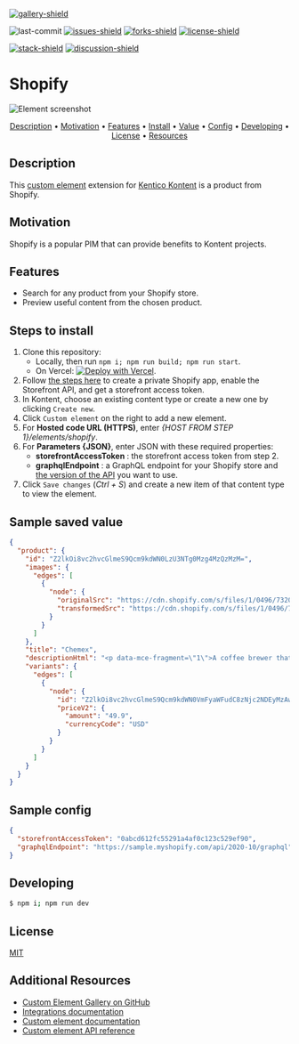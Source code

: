 [![gallery-shield]](https://kentico.github.io/kontent-custom-element-samples/gallery/)

![last-commit]
[![issues-shield]](https://github.com/yuriys-kentico/kenticokontentkonservatory/issues)
[![forks-shield]](https://github.com/yuriys-kentico/kenticokontentkonservatory/network/members)
[![license-shield]](https://github.com/yuriys-kentico/kenticokontentkonservatory/blob/main/license)

[![stack-shield]](https://stackoverflow.com/tags/kentico-kontent)
[![discussion-shield]](https://github.com/Kentico/Home/discussions)

# Shopify

![Element screenshot](https://assets-us-01.kc-usercontent.com/10cfe925-5d5a-0029-ac35-5fa8123935a0/253d15d9-8e8e-485f-ac1b-c0088b5956ab/ShopifyCustomElement.png)

<p align="center">
  <a href="#description">Description</a> •
  <a href="#motivation">Motivation</a> •
  <a href="#features">Features</a> •
  <a href="#steps-to-install">Install</a> •
  <a href="#sample-saved-value">Value</a> •
  <a href="#sample-config">Config</a> •
  <a href="#developing">Developing</a> •
  <a href="#license">License</a> •
  <a href="#additional-resources">Resources</a>
</p>

## Description

This [custom element](https://docs.kontent.ai/tutorials/develop-apps/integrate/integrating-your-own-content-editing-features) extension for [Kentico Kontent](https://kontent.ai) is a product from Shopify.

## Motivation

Shopify is a popular PIM that can provide benefits to Kontent projects.

## Features

- Search for any product from your Shopify store.
- Preview useful content from the chosen product.

## Steps to install

1. Clone this repository:
   - Locally, then run `npm i; npm run build; npm run start`.
   - On Vercel: [![Deploy with Vercel](https://vercel.com/button)](https://vercel.com/new/git/external?repository-url=https%3A%2F%2Fgithub.com%2Fyuriys-kentico%2FKenticoKontentKonservatory%2F).
1. Follow [the steps here](https://shopify.dev/docs/storefront-api/getting-started#private-app) to create a private Shopify app, enable the Storefront API, and get a storefront access token.
1. In Kontent, choose an existing content type or create a new one by clicking `Create new`.
1. Click `Custom element` on the right to add a new element.
1. For **Hosted code URL (HTTPS)**, enter _{HOST FROM STEP 1}/elements/shopify_.
1. For **Parameters {JSON}**, enter JSON with these required properties:
   - **storefrontAccessToken** : the storefront access token from step 2.
   - **graphqlEndpoint** : a GraphQL endpoint for your Shopify store and [the version of the API](https://shopify.dev/concepts/about-apis/versioning#calling-an-api-version) you want to use.
1. Click `Save changes` (_Ctrl + S_) and create a new item of that content type to view the element.

## Sample saved value

```json
{
  "product": {
    "id": "Z2lkOi8vc2hvcGlmeS9Qcm9kdWN0LzU3NTg0Mzg4MzQzMzM=",
    "images": {
      "edges": [
        {
          "node": {
            "originalSrc": "https://cdn.shopify.com/s/files/1/0496/7320/7965/products/chemex_x250.jpg?v=1603204718",
            "transformedSrc": "https://cdn.shopify.com/s/files/1/0496/7320/7965/products/chemex.jpg?v=1603204718"
          }
        }
      ]
    },
    "title": "Chemex",
    "descriptionHtml": "<p data-mce-fragment=\"1\">A coffee brewer that can raise the spirit of your home as well? Of course, the Chemex, with its unique hand-fitting shape, wrapped in a polished wooden collar and a leather tie.<br data-mce-fragment=\"1\"> <br data-mce-fragment=\"1\"> Using Chemex, you will produce a full-flavoured brew at the strength of your liking. The glass is heat-resistant, so it's safe and you can use its handle to manipulate the device safely. The filters (sold separately) are natural and unbleached and deliver a taste without bitterness or sediment.<img src=\"#\" data-asset-id=\"83d110b2-3bff-4b4e-9070-f6b30e7802ea\" data-mce-fragment=\"1\" data-mce-src=\"#\"></p>\n<p data-mce-fragment=\"1\">You'll appreciate its elegance, proven by its forty-year tradition. This remains to this day one of the truly chic ways of making coffee. Made in the USA.<br data-mce-fragment=\"1\"> <br data-mce-fragment=\"1\"> All you need do is insert a filter and beans and pour freshly hot water over them. </p>",
    "variants": {
      "edges": [
        {
          "node": {
            "id": "Z2lkOi8vc2hvcGlmeS9Qcm9kdWN0VmFyaWFudC8zNjc2NDEyMzAwNTA4NQ==",
            "priceV2": {
              "amount": "49.9",
              "currencyCode": "USD"
            }
          }
        }
      ]
    }
  }
}
```

## Sample config

```json
{
  "storefrontAccessToken": "0abcd612fc55291a4af0c123c529ef90",
  "graphqlEndpoint": "https://sample.myshopify.com/api/2020-10/graphql"
}
```

## Developing

```bash
$ npm i; npm run dev
```

## License

[MIT](https://tldrlegal.com/license/mit-license)

## Additional Resources

- [Custom Element Gallery on GitHub](https://kentico.github.io/kontent-custom-element-samples/gallery/)
- [Integrations documentation](https://docs.kontent.ai/tutorials/develop-apps/integrate/integrations-overview)
- [Custom element documentation](https://docs.kontent.ai/tutorials/develop-apps/integrate/content-editing-extensions)
- [Custom element API reference](https://docs.kontent.ai/reference/custom-elements-js-api)

[gallery-shield]: https://img.shields.io/static/v1?label=&message=extension%20gallery&color=51bce0&style=for-the-badge
[last-commit]: https://img.shields.io/github/last-commit/yuriys-kentico/KenticoKontentKonservatory?style=for-the-badge
[issues-shield]: https://img.shields.io/github/issues/yuriys-kentico/KenticoKontentKonservatory.svg?style=for-the-badge
[forks-shield]: https://img.shields.io/github/forks/yuriys-kentico/KenticoKontentKonservatory.svg?style=for-the-badge
[license-shield]: https://img.shields.io/github/license/yuriys-kentico/KenticoKontentKonservatory.svg?style=for-the-badge
[stack-shield]: https://img.shields.io/badge/Stack%20Overflow-ASK%20NOW-FE7A16.svg?logo=stackoverflow&logoColor=white&style=for-the-badge
[discussion-shield]: https://img.shields.io/badge/GitHub-Discussions-FE7A16.svg?logo=github&style=for-the-badge
